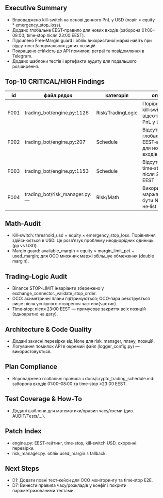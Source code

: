 ## Executive Summary

- Впроваджено kill-switch на основі денного PnL у USD (поріг = equity * emergency_stop_loss).
- Додано глобальне EEST‑правило для нових входів (заборона 01:00–08:00; time‑stop після 23:00 EEST).
- Підсилено Free‑Margin guard і облік використаної маржі навіть при відсутності/анормальних даних позицій.
- Покращено стійкість до API помилок: ретраї та повідомлення в Telegram.
- Додано шаблони тестів і артефакти аудиту для подальшого розширення.

## Top‑10 CRITICAL/HIGH Findings

| id | файл:рядок | категорія | опис | fix‑пропозиція |
|----|------------|-----------|------|----------------|
| F001 | trading_bot/engine.py:1126 | Risk/TradingLogic | Порівняння kill‑switch у відсотках з PnL у USD | Обчислювати поріг у USD (equity * emergency_sl) і порівняти з денним PnL у USD |
| F002 | trading_bot/engine.py:207 | Schedule | Відсутнє глобальне EEST‑вікно для нових входів | Додати _is_within_entry_hours_eest та перевіряти перед постановкою ордерів |
| F003 | trading_bot/engine.py:1153 | Schedule | Відсутній time‑stop після 23:00 EEST | Додати одноразове закриття всіх позицій після 23:00 EEST |
| F004 | trading_bot/risk_manager.py: — | Risk/Math | Використана маржа може бути None/не‑list | Захисний підрахунок used_margin з fallback 0.0 |

## Math‑Audit

- Kill‑switch: threshold_usd = equity × emergency_stop_loss. Порівняння здійснюється в USD. Це розв’язує проблему неоднорідних одиниць (pp vs USD).
- Margin guard: available_margin = equity × margin_limit_pct − used_margin; для OCO множник маржі збільшує обмеження (double margin).

## Trading‑Logic Audit

- Binance STOP‑LIMIT інваріанти збережено у exchange_connector._validate_stop_order.
- OCO: асиметричні плани підтримуються; OCO‑пара реєструється лише після успішного створення частини(частин).
- Time‑stop: після 23:00 EEST — примусове закриття всіх позицій (однократно на дату).

## Architecture & Code Quality

- Додані захисні перевірки від None для risk_manager, плану, позицій.
- Логування помилок API в окремий файл (logger_config.py) — використовується.

## Plan Compliance

- Впроваджено глобальні правила з docs/crypto_trading_schedule.md: заборона входів 01:00–08:00 та time‑stop ≥23:00 EEST.

## Test Coverage & How‑To

- Додані шаблони для математики/правил часу/схеми (див. AUDIT/Tests/…).

## Patch Index

- engine.py: EEST‑гейтинг, time‑stop, kill‑switch USD, охоронні перевірки.
- risk_manager.py: облік used_margin з fallback.

## Next Steps

- D1: Додати повні тест‑кейси для OCO моніторингу та time‑stop E2E.
- D7: Винести правила часу/розкладів у конфіг і покрити параметризованими тестами.
